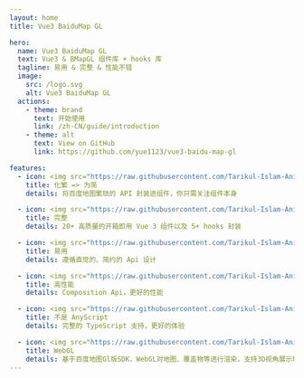 ```yaml
---
layout: home
title: Vue3 BaiduMap GL

hero:
  name: Vue3 BaiduMap GL
  text: Vue3 & BMapGL 组件库 + hooks 库
  tagline: 易用 & 完整 & 性能不错
  image:
    src: /logo.svg
    alt: Vue3 BaiduMap GL
  actions:
    - theme: brand
      text: 开始使用
      link: /zh-CN/guide/introduction
    - theme: alt
      text: View on GitHub
      link: https://github.com/yue1123/vue3-baidu-map-gl

features:
  - icon: <img src="https://raw.githubusercontent.com/Tarikul-Islam-Anik/Animated-Fluent-Emojis/master/Emojis/Travel%20and%20places/Rocket.png" alt="Rocket" width="25" height="25" />
    title: 化繁 => 为简
    details: 将百度地图繁琐的 API 封装进组件，你只需关注组件本身

  - icon: <img src="https://raw.githubusercontent.com/Tarikul-Islam-Anik/Animated-Fluent-Emojis/master/Emojis/Objects/Package.png" alt="Package" width="25" height="25" />
    title: 完整
    details: 20+ 高质量的开箱即用 Vue 3 组件以及 5+ hooks 封装

  - icon: <img src="https://raw.githubusercontent.com/Tarikul-Islam-Anik/Animated-Fluent-Emojis/master/Emojis/Objects/Triangular%20Ruler.png" alt="Triangular Ruler" width="25" height="25" />
    title: 易用
    details: 遵循直觉的、简约的 Api 设计

  - icon: <img src="https://raw.githubusercontent.com/Tarikul-Islam-Anik/Animated-Fluent-Emojis/master/Emojis/Travel%20and%20places/High%20Voltage.png" alt="High Voltage" width="25" height="25" />
    title: 高性能
    details: Composition Api，更好的性能

  - icon: <img src="https://raw.githubusercontent.com/Tarikul-Islam-Anik/Animated-Fluent-Emojis/master/Emojis/Objects/Hammer.png" alt="Hammer" width="25" height="25" />
    title: 不是 AnyScript
    details: 完整的 TypeScript 支持，更好的体验

  - icon: <img src="https://raw.githubusercontent.com/Tarikul-Islam-Anik/Animated-Fluent-Emojis/master/Emojis/Travel%20and%20places/Globe%20Showing%20Asia-Australia.png" alt="Globe Showing Asia-Australia" width="25" height="25" />
    title: WebGL
    details: 基于百度地图Gl版SDK，WebGL对地图、覆盖物等进行渲染，支持3D视角展示地图
---
```


<script lang="ts" setup>
  import { onMounted } from 'vue'
  import VanillaTilt from 'vanilla-tilt';


  onMounted(() => {
    const element = document.querySelector('.image')
    VanillaTilt.init(element, { reverse: true, transition: true })
  })
</script>